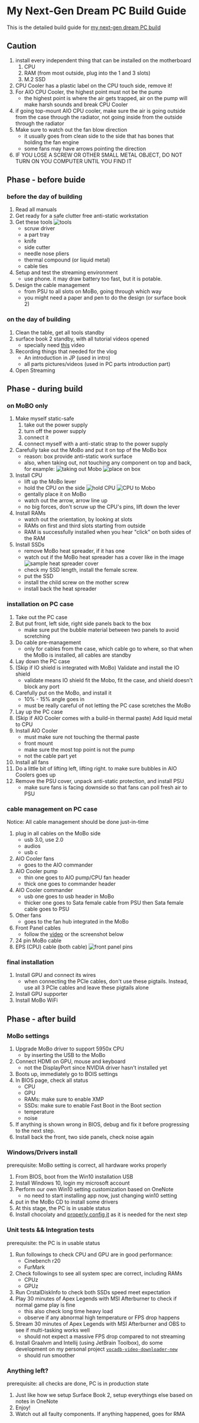 # My Next-Gen Dream PC Build Guide

This is the detailed build guide for [my next-gen dream PC build](https://ca.pcpartpicker.com/user/CXwudi/saved/#view=MqFGGX)

## Caution

1. install every independent thing that can be installed on the motherboard
   1. CPU
   2. RAM (from most outside, plug into the 1 and 3 slots)
   3. M.2 SSD
2. CPU Cooler has a plastic label on the CPU touch side, remove it!
3. For AIO CPU Cooler, the highest point must not be the pump
   - the highest point is where the air gets trapped, air on the pump will make harsh sounds and break CPU Cooler
4. if going top-mount AIO CPU cooler, make sure the air is going outside from the case through the radiator, not going inside from the outside through the radiator
5. Make sure to watch out the fan blow direction
   - it usually goes from clean side to the side that has bones that holding the fan engine
   - some fans may have arrows pointing the direction
6. IF YOU LOSE A SCREW OR OTHER SMALL METAL OBJECT, DO NOT TURN ON YOU COMPUTER UNTIL YOU FIND IT

## Phase - before buide

### before the day of building

1. Read all manuals
2. Get ready for a safe clutter free anti-static workstation
3. Get these tools
![tools](./Screenshot%202021-08-11%20001202.png)
   - scruw driver
   - a part tray
   - knife
   - side cutter
   - needle nose pliers
   - thermal compound (or liquid metal)
   - cable ties
4. Setup and test the streaming environment
   - use phone. it may draw battery too fast, but it is potable.
5. Design the cable management
   - from PSU to all slots on MoBo, going through which way
   - you might need a paper and pen to do the design (or surface book 2)

### on the day of building

1. Clean the table, get all tools standby
2. surface book 2 standby, with all tutorial videos opened
   - specially need [this](https://www.youtube.com/watch?v=PXaLc9AYIcg) video
3. Recording things that needed for the vlog
   - An introduction in JP (used in intro)
   - all parts pictures/videos (used in PC parts introduction part)
4. Open Streaming

## Phase - during build

### on MoBO only

1. Make myself static-safe
   1. take out the power supply
   2. turn off the power supply
   3. connect it
   4. connect myself with a anti-static strap to the power supply
2. Carefully take out the MoBo and put it on top of the MoBo box
   - reason: box provide anti-static work surface
   - also, when taking out, not touching any component on top and back, for example:
![taking out Mobo](./Screenshot%202021-08-15%20180651.png)
![place on box](./Screenshot%202021-08-15%20180812.png)
3. Install CPU
   - lift up the MoBo lever
   - hold the CPU on the side
![hold CPU](./Screenshot%202021-08-15%20181129.png)
![CPU to Mobo](Screenshot%202021-08-15%20181225.png)
   - gentally place it on MoBo
   - watch out the arrow, arrow line up
   - no big forces, don't scruw up the CPU's pins, lift down the lever
4. Install RAMs
   - watch out the orientation, by looking at slots
   - RAMs on first and third slots starting from outside
   - RAM is successfully installed when you hear "click" on both sides of the RAM
5. Install SSDs
   - remove MoBo heat spreader, if it has one
   - watch out if the MoBo heat spreader has a cover like in the image
![sample heat spreader cover](./Screenshot%202021-08-15%20181707.png)
   - check my SSD length, install the female screw.
   - put the SSD
   - install the child screw on the mother screw 
   - install back the heat spreader

### installation on PC case

1. Take out the PC case
2. But put front, left side, right side panels back to the box
   - make sure put the bubble material between two panels to avoid scretching
3. Do cable pre-management
   - only for cables from the case, which cable go to where, so that when the MoBo is installed, all cables are standby
4. Lay down the PC case
5. (Skip if IO shield is integrated with MoBo) Validate and install the IO shield 
   - validate means IO shield fit the Mobo, fit the case, and shield doesn't block any port
6. Carefully put on the MoBo, and install it
   - 10% - 15% angle goes in
   - must be really careful of not letting the PC case scretches the MoBo
7. Lay up the PC case
8. (Skip if AIO Cooler comes with a build-in thermal paste) Add liquid metal to CPU
9. Install AIO Cooler
   - must make sure not touching the thermal paste
   - front mount
   - make sure the most top point is not the pump
   - not the cable part yet
10. Install all fans
11. Do a little bit of lifting left, lifting right. to make sure bubbles in AIO Coolers goes up
12. Remove the PSU cover, unpack anti-static protection, and install PSU
    - make sure fans is facing downside so that fans can poll fresh air to PSU

### cable management on PC case

Notice: All cable management should be done just-in-time

1. plug in all cables on the MoBo side
   - usb 3.0, use 2.0
   - audios
   - usb c
2. AIO Cooler fans
   - goes to the AIO commander
3. AIO Cooler pump
   - thin one goes to AIO pump/CPU fan header
   - thick one goes to commander header
4. AIO Cooler commander
   - usb one goes to usb header in MoBo
   - thicker one goes to Sata female cable from PSU then Sata female cable goes to PSU
5. Other fans
   - goes to the fan hub integrated in the MoBo
6. Front Panel cables
   - follow the [video](https://youtu.be/PXaLc9AYIcg?t=2978) or the screenshot below
7. 24 pin MoBo cable
8. EPS (CPU) cable (both cable)
![front panel pins](Screenshot%202021-08-16%20180348.png)

### final installation

1. Install GPU and connect its wires
   - when connecting the PCIe cables, don't use these pigtails. Instead, use all 3 PCIe cables and leave these pigtails alone
2. Install GPU supporter
3. Install MoBo WiFi

## Phase - after build

### MoBo settings

1. Upgrade MoBo driver to support 5950x CPU
   - by inserting the USB to the MoBo
2. Connect HDMI on GPU, mouse and keyboard
   - not the DisplayPort since NVIDIA driver hasn't installed yet
3. Boots up, immediately go to BOIS settings
4. In BIOS page, check all status
   - CPU
   - GPU
   - RAMs: make sure to enable XMP
   - SSDs: make sure to enable Fast Boot in the Boot section
   - temperature
   - noise
5. If anything is shown wrong in BIOS, debug and fix it before progressing to the next step.
6. Install back the front, two side panels, check noise again

### Windows/Drivers install

prerequisite: MoBo setting is correct, all hardware works properly

1. From BIOS, boot from the Win10 installation USB
2. Install Windows 10, login my microsoft account
3. Perform our own Win10 setting customization based on OneNote
   - no need to start installing app now, just changing win10 setting
4. put in the MoBo CD to install some drivers
5. At this stage, the PC is in usable status
6. Install chocolaty and [properly config it](https://stackoverflow.com/a/45019227/8529009) as it is needed for the next step

### Unit tests && Integration tests

prerequisite: the PC is in usable status

1. Run followings to check CPU and GPU are in good performance:
   - Cinebench r20
   - FurMark
2. Check followings to see all system spec are correct, including RAMs
   - CPUz
   - GPUz
3. Run CrstalDiskInfo to check both SSDs speed meet expectation
4. Play 30 minutes of Apex Legends with MSI Afterburner to check if normal game play is fine
   - this also check long time heavy load
   - observe if any abnormal high temperature or FPS drop happens
5. Stream 30 minutes of Apex Legends with MSI Afterburner and OBS to see if multi-tasking works well
   - should not expect a massive FPS drop compared to not streaming
6. Install Graalvm and Intellij (using JetBrain Toolbox), do some development on my personal project [`vocadb-video-downloader-new`](https://github.com/CXwudi/vocadb-video-downloader-new)
   - should run smoother

### Anything left?

prerequisite: all checks are done, PC is in production state

1. Just like how we setup Surface Book 2, setup everythings else based on notes in OneNote
2. Enjoy!
3. Watch out all faulty components. If anything happened, goes for RMA